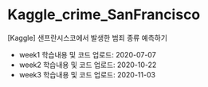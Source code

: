 # Kaggle_crime_SanFrancisco
[Kaggle] 샌프란시스코에서 발생한 범죄 종류 예측하기

- week1 학습내용 및 코드 업로드: 2020-07-07
- week2 학습내용 및 코드 업로드: 2020-10-22
- week3 학습내용 및 코드 업로드: 2020-11-03

